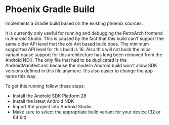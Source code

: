 Phoenix Gradle Build
====================

Implements a Gradle build based on the existing phoenix sources.

It is currently only useful for running and debugging the RetroArch frontend in Android Studio.
This is caused by the fact that this build can't support the same older API level that the old Ant 
based build does. The minimum supported API level for this build is 16. Also this will not build the 
mips variant cause support for this architecture has long been removed from the Android NDK.
The only file that had to be duplicated is the AndroidManifest.xml because the modern Android build
won't allow SDK versions defined in this file anymore. It's also easier to change the app name this way.

To get this running follow these steps:

* Install the Android SDK Platform 28
* Install the latest Android NDK
* Import the project into Android Studio
* Make sure to select the appropriate build variant for your device (32 or 64 bit)
